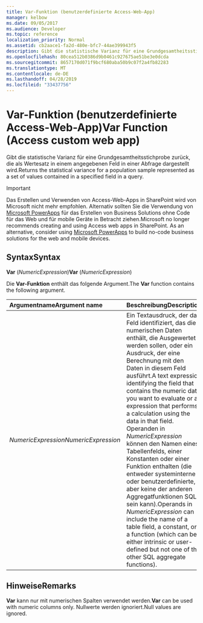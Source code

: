 ```yaml
---
title: Var-Funktion (benutzerdefinierte Access-Web-App)
manager: kelbow
ms.date: 09/05/2017
ms.audience: Developer
ms.topic: reference
localization_priority: Normal
ms.assetid: cb2aace1-fa2d-480e-bfc7-44ae399943f5
description: Gibt die statistische Varianz für eine Grundgesamtheitsstichprobe zurück, die als Wertesatz in einem angegebenen Feld in einer Abfrage dargestellt wird.
ms.openlocfilehash: 80cea512b0386d9b0461c927675ae51be3e0dcda
ms.sourcegitcommit: 8657170d071f9bcf680aba50b9c07f2a4fb82283
ms.translationtype: MT
ms.contentlocale: de-DE
ms.lasthandoff: 04/28/2019
ms.locfileid: "33437756"
---
```

# <a name="var-function-access-custom-web-app"></a><span data-ttu-id="19f98-103">Var-Funktion (benutzerdefinierte Access-Web-App)</span><span class="sxs-lookup"><span data-stu-id="19f98-103">Var Function (Access custom web app)</span></span>

<span data-ttu-id="19f98-104">Gibt die statistische Varianz für eine Grundgesamtheitsstichprobe zurück, die als Wertesatz in einem angegebenen Feld in einer Abfrage dargestellt wird.</span><span class="sxs-lookup"><span data-stu-id="19f98-104">Returns the statistical variance for a population sample represented as a set of values contained in a specified field in a query.</span></span>
  
> [!IMPORTANT]
> <span data-ttu-id="19f98-p101">Das Erstellen und Verwenden von Access-Web-Apps in SharePoint wird von Microsoft nicht mehr empfohlen. Alternativ sollten Sie die Verwendung von [Microsoft PowerApps](https://powerapps.microsoft.com/en-us/) für das Erstellen von Business Solutions ohne Code für das Web und für mobile Geräte in Betracht ziehen.</span><span class="sxs-lookup"><span data-stu-id="19f98-p101">Microsoft no longer recommends creating and using Access web apps in SharePoint. As an alternative, consider using [Microsoft PowerApps](https://powerapps.microsoft.com/en-us/) to build no-code business solutions for the web and mobile devices.</span></span> 
  
## <a name="syntax"></a><span data-ttu-id="19f98-107">Syntax</span><span class="sxs-lookup"><span data-stu-id="19f98-107">Syntax</span></span>

 <span data-ttu-id="19f98-108">**Var** (*NumericExpression*)</span><span class="sxs-lookup"><span data-stu-id="19f98-108">**Var** (*NumericExpression*)</span></span> 
  
<span data-ttu-id="19f98-109">Die **Var-Funktion** enthält das folgende Argument.</span><span class="sxs-lookup"><span data-stu-id="19f98-109">The **Var** function contains the following argument.</span></span> 
  
|<span data-ttu-id="19f98-110">**Argumentname**</span><span class="sxs-lookup"><span data-stu-id="19f98-110">**Argument name**</span></span>|<span data-ttu-id="19f98-111">**Beschreibung**</span><span class="sxs-lookup"><span data-stu-id="19f98-111">**Description**</span></span>|
|:-----|:-----|
| <span data-ttu-id="19f98-112">*NumericExpression*</span><span class="sxs-lookup"><span data-stu-id="19f98-112">*NumericExpression*</span></span>  <br/> |<span data-ttu-id="19f98-113">Ein Textausdruck, der das Feld identifiziert, das die numerischen Daten enthält, die Ausgewertet werden sollen, oder ein Ausdruck, der eine Berechnung mit den Daten in diesem Feld ausführt.</span><span class="sxs-lookup"><span data-stu-id="19f98-113">A text expression identifying the field that contains the numeric data you want to evaluate or an expression that performs a calculation using the data in that field.</span></span> <span data-ttu-id="19f98-114">Operanden in *NumericExpression* können den Namen eines Tabellenfelds, einer Konstanten oder einer Funktion enthalten (die entweder systeminterne oder benutzerdefinierte, aber keine der anderen Aggregatfunktionen SQL sein kann).</span><span class="sxs-lookup"><span data-stu-id="19f98-114">Operands in  *NumericExpression*  can include the name of a table field, a constant, or a function (which can be either intrinsic or user-defined but not one of the other SQL aggregate functions).</span></span>  <br/> |
   
## <a name="remarks"></a><span data-ttu-id="19f98-115">Hinweise</span><span class="sxs-lookup"><span data-stu-id="19f98-115">Remarks</span></span>

 <span data-ttu-id="19f98-116">**Var** kann nur mit numerischen Spalten verwendet werden.</span><span class="sxs-lookup"><span data-stu-id="19f98-116">**Var** can be used with numeric columns only.</span></span> <span data-ttu-id="19f98-117">Nullwerte werden ignoriert.</span><span class="sxs-lookup"><span data-stu-id="19f98-117">Null values are ignored.</span></span> 
  


